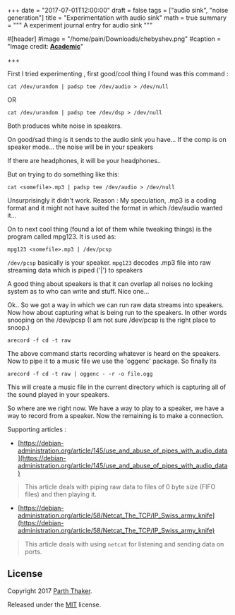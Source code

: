 +++
date = "2017-07-01T12:00:00"
draft = false
tags = ["audio sink", "noise generation"]
title = "Experimentation with audio sink"
math = true
summary = """
A experiment journal entry for audio sink
"""

#[header]
#image = "/home/pain/Downloads/chebyshev.png"
#caption = "Image credit: [**Academic**](https://github.com/gcushen/hugo-academic/)"

+++

First I tried experimenting , first good/cool thing I found was this command : 
```
cat /dev/urandom | padsp tee /dev/audio > /dev/null
```

OR 
```
cat /dev/urandom | padsp tee /dev/dsp > /dev/null
```

Both produces white noise in speakers. 


On good/sad thing is it sends to the audio sink you have... If the comp is on speaker mode... the noise will be in your speakers

If there are headphones, it will be your headphones..


But on trying to do something like this:

```
cat <somefile>.mp3 | padsp tee /dev/audio > /dev/null
```

 Unsurprisingly it didn't work. Reason : My speculation, .mp3 is a coding format and it might not have suited the format in which /dev/audio wanted it... 


On to next cool thing (found a lot of them while tweaking things) is the program called mpg123. It is used as:

```
mpg123 <somefile>.mp3 | /dev/pcsp
```

`/dev/pcsp` basically is your speaker. `mpg123` decodes .mp3 file into raw streaming data which is piped ('|') to speakers


A good thing about speakers is that it can overlap all noises no locking system as to who can write and stuff. Nice one...


Ok.. So we got a way in which we can run raw data streams into speakers. Now how about capturing what is being run to the speakers. In other words snooping on the /dev/pcsp (I am not sure /dev/pcsp is the right place to snoop.)

```
arecord -f cd -t raw
```

The above command starts recording whatever is heard on the speakers. Now to pipe it to a music file we use the 'oggenc' package. So finally its

```
arecord -f cd -t raw | oggenc - -r -o file.ogg
```

This will create a music file in the current directory which is capturing all of the sound played in your speakers.


So where are we right now. We have a way to play to a speaker, we have a way to record from a speaker. Now the remaining is to make a connection.


Supporting articles :

* [https://debian-administration.org/article/145/use_and_abuse_of_pipes_with_audio_data](https://debian-administration.org/article/145/use_and_abuse_of_pipes_with_audio_data) 

> This article deals with piping raw data to files of 0 byte size (FIFO files) and then playing it. 

* [https://debian-administration.org/article/58/Netcat_The_TCP/IP_Swiss_army_knife](https://debian-administration.org/article/58/Netcat_The_TCP/IP_Swiss_army_knife) 

> This article deals with using `netcat` for listening and sending data on ports.

## License

Copyright 2017 [Parth Thaker](https://parththaker.github.io/).

Released under the [MIT](https://github.com/gcushen/hugo-academic/blob/master/LICENSE.md) license.
